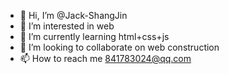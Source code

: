 - 👋 Hi, I’m @Jack-ShangJin
- 👀 I’m interested in web
- 🌱 I’m currently learning html+css+js
- 💞️ I’m looking to collaborate on web construction
- 📫 How to reach me 841783024@qq.com

<!---
Jack-ShangJin/Jack-ShangJin is a ✨ special ✨ repository because its `README.md` (this file) appears on your GitHub profile.
You can click the Preview link to take a look at your changes.
--->
